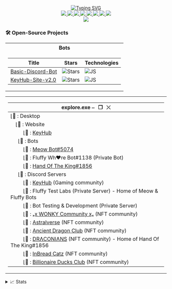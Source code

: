 <p align="center">
<a href="https://github.com/Ki77y666">
    <img src="https://readme-typing-svg.demolab.com/?font=Fira+Code&weight=600&size=20&duration=4000&pause=10&color=4C00F7&center=true&multiline=true&width=1000&height=200&lines=Ki77y666;Yes+i'm+a+fluffball.+Deal+with+it.;=^_^=;-+KeyHub+co-owner;-+Developer+of+3+Discord+Bots;-+Admin+%2F+Moderator+of+multiple+Discord+Servers;+;" alt="Typing SVG" />
</a>
<br/>

<a href="https://discord.gg/yG78Qp8wYJ">
    <img src="https://img.shields.io/badge/Discord-Ki77y666-purple?style=flat-square&logo=discord&logoColor=white">
</a>  
<a href="https://steamcommunity.com/id/Ki77y666/">
    <img src="https://img.shields.io/badge/Steam-Ki77y666-blue?style=flat-square&logo=steam&logoColor=white">
</a>  
<a href="https://twitter.com/Ki77y666">
    <img src="https://img.shields.io/badge/Twitter-Ki77y666-purple?style=flat-square&logo=Twitter&logoColor=white">
</a>
<a href="https://www.facebook.com/Ki77y666/">
    <img src="https://img.shields.io/badge/Facebook-Ki77y666-blue?style=flat-square&logo=facebook&logoColor=white">
</a>
<a href="https://www.reddit.com/user/Ki77y666">
    <img src="https://img.shields.io/badge/Reddit-Ki77y666-purple?style=flat-square&logo=reddit&logoColor=white">
</a>
<a href="mailto:nosman666@live.co.uk">
    <img src="https://img.shields.io/badge/-Email-blue?style=flat-square&logo=gmail&logoColor=white">
</a>
<a href="http://live.xbox.com/Profile?Gamertag=Ki77y666">
    <img src="https://img.shields.io/badge/Xbox-Ki77y666-purple?style=flat-square&logo=xbox&logoColor=white">
</a>
<a href="https://paypal.me/PayTheKi77y666/">
    <img src="https://img.shields.io/badge/PayPal-Ki77y666-blue?style=flat-square&logo=paypal&logoColor=white">
</a>

<br/> 

<!-- <a href="https://github.com/Ki77y666">
    <img src="https://github-readme-stats.vercel.app/api?username=Ki77y666&show_icons=true&count_private=true&show_icons=true&hide_border=true&hide_title=true&card_width=300px&hide_rank=true&bg_color=00000000&theme=dracula">
</a> -->

<a href="https://github.com/Ki77y666">
    <img src="https://github-stats-alpha.vercel.app/api?username=Ki77y666&cc=22272e&tc=37BCF6&ic=fff&bc=0000">
</a>
</p>

### 🛠️ Open-Source Projects
<table>
<tr><th> Bots </th></tr>
<tr><td>

|Title | Stars | Technologies|
|--|--|--|
| [Basic-Discord-Bot](https://github.com/Ki77y666/Basic-Discord-Bot) | <img alt="Stars" src="https://img.shields.io/github/stars/Ki77y666/Basic-Discord-Bot?style=flat-square&labelColor=black"/> | ![JS](https://img.shields.io/badge/JS-black?style=flat-square&logo=javascript)|
| [KeyHub-Site-v2.0](https://github.com/Ki77y666/Keyhub-Redesign) | <img alt="Stars" src="https://img.shields.io/github/stars/Ki77y666/Keyhub-Redesign?style=flat-square&labelColor=black"/> | ![JS](https://img.shields.io/badge/JS-black?style=flat-square&logo=javascript)|

</td></tr> </table>

<table>
<tr><td>

|explore.exe          ⎯⠀❐⠀⤬|
|--|
|⌊📂 : Desktop|
|⠀ ⌊📂 : Website|
|⠀⠀ ⠀⌊📁 : [KeyHub](https://key-hub.eu/)|
|⠀⠀⌊📂 : Bots|
|⠀⠀ ⠀⌊📁 : [Meow Bot#5074](https://top.gg/bot/988041477722603560)|
|⠀⠀ ⠀⌊📁 : Fluffy Wh♥re Bot#1138 (Private Bot)|
|⠀⠀ ⠀⌊📁 : [Hand Of The King#1856](https://discordbotlist.com/bots/hand-of-the-king)|
|⠀⠀⌊📂 : Discord Servers|
|⠀⠀ ⠀⌊📁 : [KeyHub](https://discord.gg/yG78Qp8wYJ) (Gaming community)|
|⠀⠀ ⠀⌊📁 : Fluffy Test Labs (Private Server) - Home of Meow & Fluffy Bots|
|⠀⠀ ⠀⌊📁 : Bot Testing & Development (Private Server)|
|⠀⠀ ⠀⌊📁 : [ₓⅹ WONKY Community ⅹₓ](https://discord.gg/hWj8atq8jH) (NFT community)|
|⠀⠀ ⠀⌊📁 : [Astralverse](https://discord.gg/NXNfAdYjS3) (NFT community)|
|⠀⠀ ⠀⌊📁 : [Ancient Dragon Club](https://discord.gg/2d5CBAqJtj) (NFT community)|
|⠀⠀ ⠀⌊📁 : [DRɅCONIɅNS](https://discord.gg/ySxE3gQxWe) (NFT community) - Home of Hand Of The King#1856|
|⠀⠀ ⠀⌊📁 : [InBread Catz](https://discord.gg/HGsDJK5WCR) (NFT community)|
|⠀⠀ ⠀⌊📁 : [Billionaire Ducks Club](https://discord.gg/RDJctDpbzp) (NFT community)|
</td></tr>
</table>

<details>
<summary>📈 Stats</summary>
<br>
My Github Stats

![](http://github-profile-summary-cards.vercel.app/api/cards/profile-details?username=Ki77y666&theme=dracula) 

![](http://github-profile-summary-cards.vercel.app/api/cards/repos-per-language?username=Ki77y666&theme=dracula) 
![](http://github-profile-summary-cards.vercel.app/api/cards/most-commit-language?username=Ki77y666&theme=dracula)


<br>
